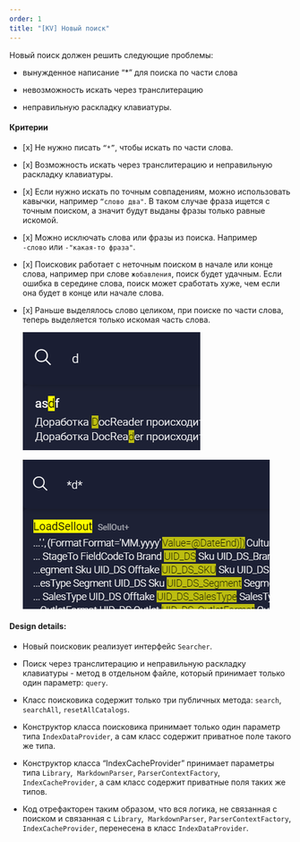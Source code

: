 ```yaml
---
order: 1
title: "[KV] Новый поиск"
---
```


Новый поиск должен решить следующие проблемы:

-  вынужденное написание “\*” для поиска по части слова

-  невозможность искать через транслитерацию

-  неправильную раскладку клавиатуры.



#### Критерии

-  \[x\] Не нужно писать `“*”`, чтобы искать по части слова.

-  \[x\] Возможность искать через транслитерацию и неправильную раскладку клавиатуры.

-  \[x\] Если нужно искать по точным совпадениям, можно использовать кавычки, например `“слово два"`. В таком случае фраза ищется с точным поиском, а значит  будут выданы фразы только равные искомой.

-  \[x\] Можно исключать слова или фразы из поиска. Например `-слово` или `-"какая-то фраза"`.

-  \[x\] Поисковик работает с неточным поиском в начале или конце слова, например при слове `жобавления`, поиск будет удачным. Если ошибка в середине слова, поиск может сработать хуже, чем если она будет в конце или начале слова.

-  \[x\] Раньше выделялось слово целиком, при поиске по части слова, теперь выделяется только искомая часть слова.

   ![](./new-searcher_0_0.png)

   ![](./new-searcher_0_2.png)



#### Design details:

-  Новый поисковик реализует интерфейс `Searcher`.

-  Поиск через транслитерацию и неправильную раскладку клавиатуры -  метод в отдельном файле, который принимает только один параметр: `query`.

-  Класс поисковика содержит только три публичных метода: `search`, `searchAll`, `resetAllCatalogs`.

-  Конструктор класса поисковика принимает только один параметр типа `IndexDataProvider`, а сам класс содержит приватное поле такого же типа.

-  Конструктор класса “IndexCacheProvider” принимает параметры типа `Library`,  `MarkdownParser`, `ParserContextFactory`, `IndexCacheProvider`, а сам класс содержит приватные поля таких же типов.

-  Код отрефакторен таким образом, что вся логика, не связанная с поиском и связанная с `Library`,  `MarkdownParser`, `ParserContextFactory`, `IndexCacheProvider`, перенесена в класс `IndexDataProvider`.